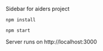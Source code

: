 Sidebar for aiders project 

```
npm install 

npm start
```

 Server runs on http://localhost:3000

